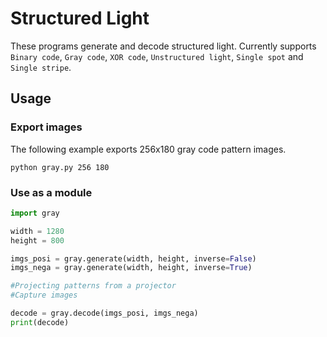 # Structured Light
These programs generate and decode structured light. Currently supports `Binary code`, `Gray code`, `XOR code`, `Unstructured light`, `Single spot` and `Single stripe`.

## Usage
### Export images
The following example exports 256x180 gray code pattern images.
```
python gray.py 256 180
```

### Use as a module
```python
import gray

width = 1280
height = 800

imgs_posi = gray.generate(width, height, inverse=False)
imgs_nega = gray.generate(width, height, inverse=True)

#Projecting patterns from a projector
#Capture images

decode = gray.decode(imgs_posi, imgs_nega)
print(decode)
```

